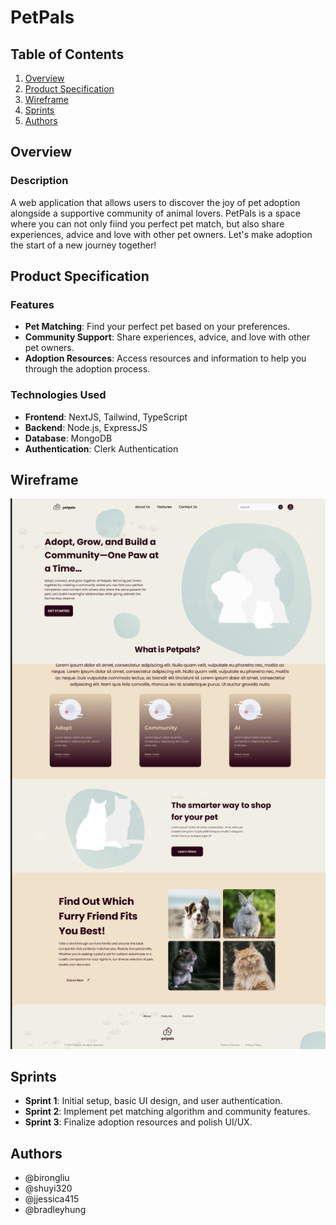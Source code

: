 # PetPals

## Table of Contents

1. [Overview](#Overview)
2. [Product Specification](#product-specification)
3. [Wireframe](#wireframe)
4. [Sprints](#sprints)
5. [Authors](#Authors)

## Overview

### Description
A web application that allows users to discover the joy of pet adoption alongside a supportive community of animal lovers. PetPals is a space where you can not only fiind you perfect pet match, but also share experiences, advice and love with other pet owners. Let's make adoption the start of a new journey together!

## Product Specification

### Features
- **Pet Matching**: Find your perfect pet based on your preferences.
- **Community Support**: Share experiences, advice, and love with other pet owners.
- **Adoption Resources**: Access resources and information to help you through the adoption process.


### Technologies Used
- **Frontend**: NextJS, Tailwind, TypeScript
- **Backend**: Node.js, ExpressJS
- **Database**: MongoDB
- **Authentication**: Clerk Authentication

## Wireframe

[![Wireframe](./assets/wireframe-landing.png)](https://embed.figma.com/design/BywPlkyY0pvLNJ9CDGoC5l/4900?node-id=0-1&embed-host=share)


## Sprints
- **Sprint 1**: Initial setup, basic UI design, and user authentication.
- **Sprint 2**: Implement pet matching algorithm and community features.
- **Sprint 3**: Finalize adoption resources and polish UI/UX.


## Authors
- @birongliu 
- @shuyi320 
- @jjessica415
- @bradleyhung
